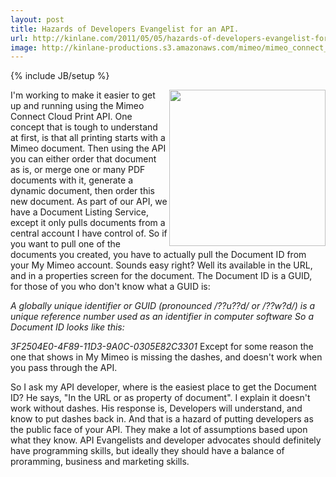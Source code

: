 ```yaml
---
layout: post
title: Hazards of Developers Evangelist for an API.
url: http://kinlane.com/2011/05/05/hazards-of-developers-evangelist-for-an-api/
image: http://kinlane-productions.s3.amazonaws.com/mimeo/mimeo_connect_logo.jpg
---
```

{% include JB/setup %}
<p>
     <img class="c1" src="http://kinlane-productions.s3.amazonaws.com/mimeo/mimeo_connect_logo.jpg" alt="" width="250" align="right" />I'm working to make it easier to get up and running using the Mimeo Connect Cloud Print API. One concept that is tough to understand at first, is that all printing starts with a Mimeo document. Then using the API you can either order that document as is, or merge one or many PDF documents with it, generate a dynamic document, then order this new document. As part of our API, we have a Document Listing Service, except it only pulls documents from a central account I have control of. So if you want to pull one of the documents you created, you have to actually pull the Document ID from your My Mimeo account. Sounds easy right? Well its available in the URL, and in a properties screen for the document. The Document ID is a GUID, for those of you who don't know what a GUID is:
</p>
<p class="c2">
     <em>A globally unique identifier or GUID (pronounced /??u??d/ or /??w?d/) is a unique reference number used as an identifier in computer software</em> <em>So a Document ID looks like this:</em>
</p>
<p class="c2">
     <em>3F2504E0-4F89-11D3-9A0C-0305E82C3301</em> Except for some reason the one that shows in My Mimeo is missing the dashes, and doesn't work when you pass through the API.
</p>
<p>
     So I ask my API developer, where is the easiest place to get the Document ID? He says, "In the URL or as property of document". I explain it doesn't work without dashes. His response is, Developers will understand, and know to put dashes back in. And that is a hazard of putting developers as the public face of your API. They make a lot of assumptions based upon what they know. API Evangelists and developer advocates should definitely have programming skills, but ideally they should have a balance of proramming, business and marketing skills.
</p>